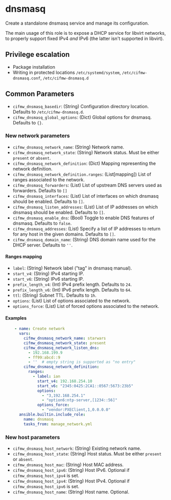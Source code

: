# dnsmasq

Create a standalone dnsmasq service and manage its configuration.

The main usage of this role is to expose a DHCP service for libvirt
networks, to properly support fixed IPv4 *and* IPv6 (the latter isn't
supported in libvirt).

## Privilege escalation

- Package installation
- Writing in protected locations `/etc/systemd/system`, `/etc/cifmw-dnsmasq.conf`, `/etc/cifmw-dnsmasq.d`

## Common Parameters

* `cifmw_dnsmasq_basedir`: (String) Configuration directory location. Defaults to `/etc/cifmw-dnsmasq.d`.
* `cifmw_dnsmasq_global_options`: (Dict) Global options for dnsmasq. Defaults to `{}`.

### New network parameters

* `cifmw_dnsmasq_network_name`: (String) Network name.
* `cifmw_dnsmasq_network_state`: (String) Network status. Must be either `present` or `absent`.
* `cifmw_dnsmasq_network_definition`: (Dict) Mapping representing the network definition.
* `cifmw_dnsmasq_network_definition.ranges`: (List[mapping]) List of ranges associated to the network.
* `cifmw_dnsmasq_forwarders`: (List) List of upstream DNS servers used as forwarders. Defaults to `[]`
* `cifmw_dnsmasq_interfaces`: (List) List of interfaces on which dnsmasq should be enabled. Defaults to `[]`.
* `cifmw_dnsmasq_listen_addresses`: (List) List of IP addresses on which dnsmasq should be enabled. Defaults to `[]`.
* `cifmw_dnsmasq_enable_dns`: (Bool) Toggle to enable DNS features of dnsmasq. Defaults to `false`.
* `cifmw_dnsmasq_addresses`: (List) Specify a list of IP addresses to return for any host in the given domains. Defaults to `[]`.
* `cifmw_dnsmasq_domain_name`: (String) DNS domain name used for the DHCP server. Defaults to `''`.

#### Ranges mapping

* `label`: (String) Network label ("tag" in dnsmasq manual).
* `start_v4`: (String) IPv4 starting IP.
* `start_v6`: (String) IPv6 starting IP.
* `prefix_length_v4`: (Int) IPv4 prefix length. Defaults to `24`.
* `prefix_length_v6`: (Int) IPv6 prefix length. Defaults to `64`.
* `ttl`: (String) Subnet TTL. Defaults to `1h`.
* `options`: (List) List of options associated to the network.
* `options_force`: (List) List of forced options associated to the network.

#### Examples

```YAML
    - name: Create network
      vars:
        cifmw_dnsmasq_network_name: starwars
        cifmw_dnsmasq_network_state: present
        cifmw_dnsmasq_network_listen_dns:
          - 192.168.199.9
          - ff99:abcd::9
          - ''  # empty string is supported as "no entry"
        cifmw_dnsmasq_network_definition:
          ranges:
            - label: ian
              start_v4: 192.168.254.10
              start_v6: "2345:0425:2CA1::0567:5673:23b5"
              options:
                - "3,192.168.254.1"
                - "option6:ntp-server,[1234::56]"
              options_force:
                - "vendor:PXEClient,1,0.0.0.0"
      ansible.builtin.include_role:
        name: dnsmasq
        tasks_from: manage_network.yml
```

### New host parameters

* `cifmw_dnsmasq_host_network`: (String) Existing network name.
* `cifmw_dnsmasq_host_state`: (String) Host status. Must be either `present` or `absent`.
* `cifmw_dnsmasq_host_mac`: (String) Host MAC address.
* `cifmw_dnsmasq_host_ipv6`: (String) Host IPv6. Optional if `cifmw_dnsmasq_host_ipv4` is set.
* `cifmw_dnsmasq_host_ipv4`: (String) Host IPv4. Optional if `cifmw_dnsmasq_host_ipv6` is set.
* `cifmw_dnsmasq_host_name`: (String) Host name. Optional.
